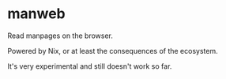 # manweb

Read manpages on the browser.

Powered by Nix, or at least the consequences of the ecosystem.

It's very experimental and still doesn't work so far.
